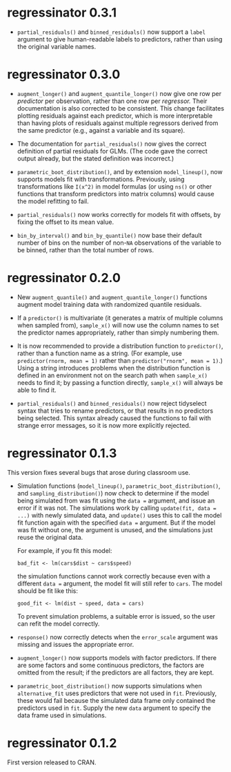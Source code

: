 # regressinator 0.3.1

- `partial_residuals()` and `binned_residuals()` now support a `label` argument
  to give human-readable labels to predictors, rather than using the original
  variable names.

# regressinator 0.3.0

- `augment_longer()` and `augment_quantile_longer()` now give one row per
  *predictor* per observation, rather than one row per *regressor.* Their
  documentation is also corrected to be consistent. This change facilitates
  plotting residuals against each predictor, which is more interpretable than
  having plots of residuals against multiple regressors derived from the same
  predictor (e.g., against a variable and its square).

- The documentation for `partial_residuals()` now gives the correct definition
  of partial residuals for GLMs. (The code gave the correct output already, but
  the stated definition was incorrect.)

- `parametric_boot_distribution()`, and by extension `model_lineup()`, now
  supports models fit with transformations. Previously, using transformations
  like `I(x^2)` in model formulas (or using `ns()` or other functions that
  transform predictors into matrix columns) would cause the model refitting to
  fail.

- `partial_residuals()` now works correctly for models fit with offsets, by
  fixing the offset to its mean value.

- `bin_by_interval()` and `bin_by_quantile()` now base their default number of
  bins on the number of non-`NA` observations of the variable to be binned,
  rather than the total number of rows.

# regressinator 0.2.0

- New `augment_quantile()` and `augment_quantile_longer()` functions augment
  model training data with randomized quantile residuals.

- If a `predictor()` is multivariate (it generates a matrix of multiple columns
  when sampled from), `sample_x()` will now use the column names to set the
  predictor names appropriately, rather than simply numbering them.

- It is now recommended to provide a distribution function to `predictor()`,
  rather than a function name as a string. (For example, use `predictor(rnorm,
  mean = 1)` rather than `predictor("rnorm", mean = 1)`.) Using a string
  introduces problems when the distribution function is defined in an
  environment not on the search path when `sample_x()` needs to find it; by
  passing a function directly, `sample_x()` will always be able to find it.

- `partial_residuals()` and `binned_residuals()` now reject tidyselect syntax
  that tries to rename predictors, or that results in no predictors being
  selected. This syntax already caused the functions to fail with strange error
  messages, so it is now more explicitly rejected.

# regressinator 0.1.3

This version fixes several bugs that arose during classroom use.

- Simulation functions (`model_lineup()`, `parametric_boot_distribution()`, and
  `sampling_distribution()`) now check to determine if the model being simulated
  from was fit using the `data =` argument, and issue an error if it was not.
  The simulations work by calling `update(fit, data = ...)` with newly simulated
  data, and `update()` uses this to call the model fit function again with the
  specified `data =` argument. But if the model was fit without one, the
  argument is unused, and the simulations just reuse the original data.

  For example, if you fit this model:

  ```
  bad_fit <- lm(cars$dist ~ cars$speed)
  ```

  the simulation functions cannot work correctly because even with a different
  `data =` argument, the model fit will still refer to `cars`. The model should
  be fit like this:

  ```
  good_fit <- lm(dist ~ speed, data = cars)
  ```

  To prevent simulation problems, a suitable error is issued, so the user can
  refit the model correctly.

- `response()` now correctly detects when the `error_scale` argument was missing
  and issues the appropriate error.

- `augment_longer()` now supports models with factor predictors. If there are
  some factors and some continuous predictors, the factors are omitted from the
  result; if the predictors are all factors, they are kept.

- `parametric_boot_distribution()` now supports simulations when
  `alternative_fit` uses predictors that were not used in `fit`. Previously,
  these would fail because the simulated data frame only contained the
  predictors used in `fit`. Supply the new `data` argument to specify the data
  frame used in simulations.

# regressinator 0.1.2

First version released to CRAN.
